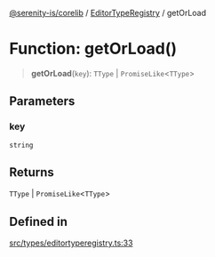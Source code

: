 [@serenity-is/corelib](../../../README.md) / [EditorTypeRegistry](../README.md) / getOrLoad

# Function: getOrLoad()

> **getOrLoad**(`key`): `TType` \| `PromiseLike`\<`TType`\>

## Parameters

### key

`string`

## Returns

`TType` \| `PromiseLike`\<`TType`\>

## Defined in

[src/types/editortyperegistry.ts:33](https://github.com/serenity-is/serenity/blob/master/packages/corelib/src/types/editortyperegistry.ts#L33)
